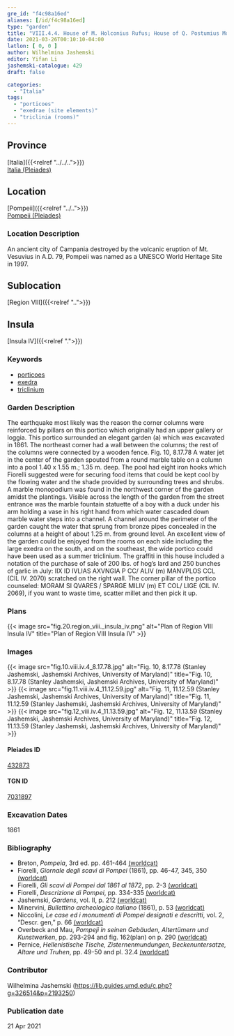 ```yaml
---
gre_id: "f4c98a16ed"
aliases: [/id/f4c98a16ed]
type: "garden"
title: "VIII.4.4. House of M. Holconius Rufus; House of Q. Postumius Modestus and Q. Postumius Proculus"
date: 2021-03-26T00:10:10-04:00
latlon: [ 0, 0 ]
author: Wilhelmina Jashemski
editor: Yifan Li
jashemski-catalogue: 429
draft: false

categories:
  - "Italia"
tags:
  - "porticoes"
  - "exedrae (site elements)"
  - "triclinia (rooms)"
---
```


## Province
[Italia]({{<relref "../../..">}}) \
[Italia (Pleiades)](https://pleiades.stoa.org/places/1052)

## Location
[Pompeii]({{<relref "../..">}}) \
[Pompeii (Pleiades)](https://pleiades.stoa.org/places/433032)

### Location Description
An ancient city of Campania destroyed by the volcanic eruption of Mt. Vesuvius in A.D. 79, Pompeii was named as a UNESCO World Heritage Site in 1997.

## Sublocation
[Region VIII]({{<relref "..">}})

## Insula
[Insula IV]({{<relref ".">}})

### Keywords
 - [porticoes](http://vocab.getty.edu/page/aat/300004145)
 - [exedra](http://vocab.getty.edu/page/aat/300004014)
 - [triclinium](http://vocab.getty.edu/page/aat/300004359)

### Garden Description
The earthquake most likely was the reason the corner columns were reinforced by pillars on this portico which originally had an upper gallery or loggia. This portico surrounded an elegant garden (a) which was excavated in 1861. The northeast corner had a wall between the columns; the rest of the columns were connected by a wooden fence. Fig. 10, 8.17.78 A water jet in the center of the garden spouted from a round marble table on a column into a pool 1.40 x 1.55 m.; 1.35 m. deep. The pool had eight iron hooks which Fiorelli suggested were for securing food items that could be kept cool by the flowing water and the shade provided by surrounding trees and shrubs. A marble monopodium was found in the northwest corner of the garden amidst the plantings. Visible across the length of the garden from the street entrance was the marble fountain statuette of a boy with a duck under his arm holding a vase in his right hand from which water cascaded down marble water steps into a channel. A channel around the perimeter of the garden caught the water that sprung from bronze pipes concealed in the columns at a height of about 1.25 m. from ground level.  An excellent view of the garden could be enjoyed from the rooms on each side including the large exedra on the south, and on the southeast, the wide portico could have been used as a summer triclinium. The graffiti in this house included a notation of the purchase of sale of 200 lbs. of hog’s lard and 250 bunches of garlic in July: IIX ID IVLIAS AXVNGIA P CC/ ALIV (m) MANVPLOS CCL (CIL IV. 2070) scratched on the right wall.  The corner pillar of the portico counseled: MORAM SI QVARES / SPARGE MILIV (m) ET COL/ LIGE (CIL IV. 2069), if you want to waste time, scatter millet and then pick it up.

### Plans
{{< image src="fig.20.region_viii._insula_iv.png" alt="Plan of Region VIII Insula IV" title="Plan of Region VIII Insula IV" >}}

### Images
{{< image src="fig.10.viii.iv.4_8.17.78.jpg" alt="Fig. 10, 8.17.78 (Stanley Jashemski, Jashemski Archives, University of Maryland)" title="Fig. 10, 8.17.78 (Stanley Jashemski, Jashemski Archives, University of Maryland)" >}}
{{< image src="fig.11.viii.iv.4_11.12.59.jpg" alt="Fig. 11, 11.12.59 (Stanley Jashemski, Jashemski Archives, University of Maryland)" title="Fig. 11, 11.12.59 (Stanley Jashemski, Jashemski Archives, University of Maryland)" >}}
{{< image src="fig.12_viii.iv.4_11.13.59.jpg" alt="Fig. 12, 11.13.59 (Stanley Jashemski, Jashemski Archives, University of Maryland)" title="Fig. 12, 11.13.59 (Stanley Jashemski, Jashemski Archives, University of Maryland)" >}}


#### Pleiades ID
[432873](https://pleiades.stoa.org/places/538911200)

#### TGN ID
[7031897](http://vocab.getty.edu/page/tgn/2053030)

###  Excavation Dates
1861

### Bibliography
* Breton, *Pompeia*, 3rd ed. pp. 461-464 [(worldcat)](http://www.worldcat.org/oclc/894211341)
* Fiorelli, *Giornale degli scavi di Pompei* (1861), pp. 46-47, 345, 350 [(worldcat)](http://www.worldcat.org/oclc/962518899)
* Fiorelli, *Gli scavi di Pompei dal 1861 al 1872*, pp. 2-3 [(worldcat)](http://www.worldcat.org/oclc/65043382)
* Fiorelli, *Descrizione di Pompei*, pp. 334-335 [(worldcat)](http://www.worldcat.org/oclc/252039996)
* Jashemski, *Gardens*, vol. II, p. 212 [(worldcat)](http://www.worldcat.org/oclc/1113367431)
* Minervini, *Bullettino archeologico italiano* (1861), p. 53 [(worldcat)](http://www.worldcat.org/oclc/759182452)
* Niccolini, *Le case ed i monumenti di Pompei designati e descritti*, vol. 2, “Descr. gen,” p. 66 [(worldcat)](http://www.worldcat.org/oclc/906755593)
* Overbeck and Mau, *Pompeji in seinen Gebäuden, Altertümern und Kunstwerken*, pp. 293-294 and fig. 162(plan) on p. 290 [(worldcat)](http://www.worldcat.org/oclc/1189285747)
* Pernice, *Hellenistische Tische, Zisternenmundungen, Beckenuntersatze, Altare und Truhen*, pp. 49-50 and pl. 32.4 [(worldcat)](http://www.worldcat.org/oclc/680390526)


### Contributor
Wilhelmina Jashemski (https://lib.guides.umd.edu/c.php?g=326514&p=2193250)

### Publication date

21 Apr 2021
